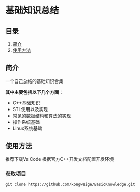 # 基础知识总结

## 目录

1. [简介](#简介)
2. [使用方法](#使用方法)

## 简介

一个自己总结的基础知识合集

**其中主要包括以下几个方面**：

- C++基础知识
- STL使用以及实现
- 常见的数据结构和算法的实现
- 操作系统基础
- Linux系统基础

## 使用方法

推荐下载Vs Code 根据官方C++开发文档配置开发环境

### 获取项目

```
git clone https://github.com/kongweige/BasicKnowledge.git
```
